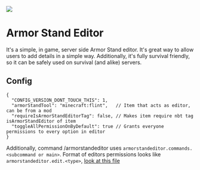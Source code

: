 ![](https://i.imgur.com/bWlrGhT.png)

# Armor Stand Editor
It's a simple, in game, server side Armor Stand editor. 
It's great way to allow users to add details in a simple way.
Additionally, it's fully survival friendly, so it can be safely 
used on survival (and alike) servers.

## Config
```json5
{
  "CONFIG_VERSION_DONT_TOUCH_THIS": 1,
  "armorStandTool": "minecraft:flint",   // Item that acts as editor, can be from a mod
  "requireIsArmorStandEditorTag": false, // Makes item require nbt tag isArmorStandEditor of item
  "toggleAllPermissionOnByDefault": true // Grants everyone permissions to every option in editor
}
```
Additionally, command /armorstandeditor uses `armorstandeditor.commands.<subcommand or main>`.
Format of editors permissions looks like `armorstandeditor.edit.<type>`, [look at this file](https://github.com/Patbox/ArmorStandEditor/blob/master/src/main/java/eu/pb4/armorstandeditor/EditorActions.java)